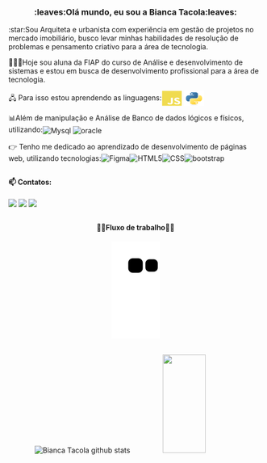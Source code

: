 <html>
  <head>
    <h3 align="center">:leaves:Olá mundo, eu sou a Bianca Tacola:leaves:</h3>
  </head>
  <body>
    <div>
    <p>:star:Sou Arquiteta e urbanista com experiência em gestão de projetos no mercado imobiliário, busco levar minhas habilidades de resolução de problemas e pensamento criativo para a área de tecnologia. </p>  
    <p>👩🏻‍🎓Hoje sou aluna da FIAP do curso de Análise e desenvolvimento de sistemas e estou em busca de desenvolvimento profissional para a área de tecnologia. </p>
    <p>🖧 Para isso estou aprendendo as linguagens:<img align="center" alt="Js" height="30" width="40" src="https://raw.githubusercontent.com/devicons/devicon/master/icons/javascript/javascript-plain.svg">  <img align="center" alt="Python" height="30" width="40" src="https://raw.githubusercontent.com/devicons/devicon/master/icons/python/python-original.svg"></p>
    <p>📊Além de manipulação e Análise de Banco de dados lógicos e físicos, utilizando:<img align="center" alt="Mysql" height="30" width="70" src="https://img.shields.io/badge/MySQL-005C84?style=for-the-badge&logo=mysql&logoColor=white">  <img align="center" alt="oracle" height="30" width="70" src="https://img.shields.io/badge/Oracle-F80000?style=for-the-badge&logo=Oracle&logoColor=white"></p>
    <p>👉 Tenho me dedicado ao aprendizado de desenvolvimento de páginas web, utilizando tecnologias:<img alt="Figma" height="30" width="70" src="https://cdn.jsdelivr.net/gh/devicons/devicon/icons/figma/figma-original.svg" /><img  alt="HTML5" height="30" width="70" src="https://cdn.jsdelivr.net/gh/devicons/devicon/icons/html5/html5-original-wordmark.svg" /><img  alt="CSS" height="30" width="70"     src="https://cdn.jsdelivr.net/gh/devicons/devicon/icons/css3/css3-original.svg" /><img  alt="bootstrap" height="30" width="70" src="https://cdn.jsdelivr.net/gh/devicons/devicon/icons/bootstrap/bootstrap-original-wordmark.svg" /></p>
     
##
<div>
<h4>📫 Contatos: </h4>

  <a href="https://instagram.com/biancasouza_tacola" target="_blank"><img src="https://img.shields.io/badge/-Instagram-%23E4405F?style=for-the-badge&logo=instagram&logoColor=white" target="_blank"></a>
 	<a href="https://discord.gg/Bianca Souza#3851" target="_blank"><img src="https://img.shields.io/badge/Discord-7289DA?style=for-the-badge&logo=discord&logoColor=white" target="_blank"></a> 
  <a href="https://www.linkedin.com/in/bianca-souza-tacola/" target="_blank"><img src="https://img.shields.io/badge/-LinkedIn-%230077B5?style=for-the-badge&logo=linkedin&logoColor=white" target="_blank"></a> </div>


##
<h4 align="center">👩‍💻Fluxo de trabalho👩‍💻</h4> 
<div align="center">
  <img src="https://github.com/BiancaTacola/BiancaTacola/raw/output/github-contribution-grid-snake.svg" alt="Snake animation" style="max-width: 100%;">
</div>

##

<div align="center">  
  <img width="49%" height="195px" src="https://github-readme-stats.vercel.app/api?username=BiancaTacola&show_icons=true&count_private=true&hide_border=true&title_color=ff91a4&icon_color=ff91a4&text_color=c9d1d9&bg_color=0d1117" alt="Bianca Tacola github stats" /> 
  <img width="41%" height="195px" src="https://github-readme-stats.vercel.app/api/top-langs/?username=BiancaTacola&layout=compact&hide_border=true&title_color=ff91a4&text_color=ff91a4&bg_color=0d1117" /></div>
  </body>
  </html>



